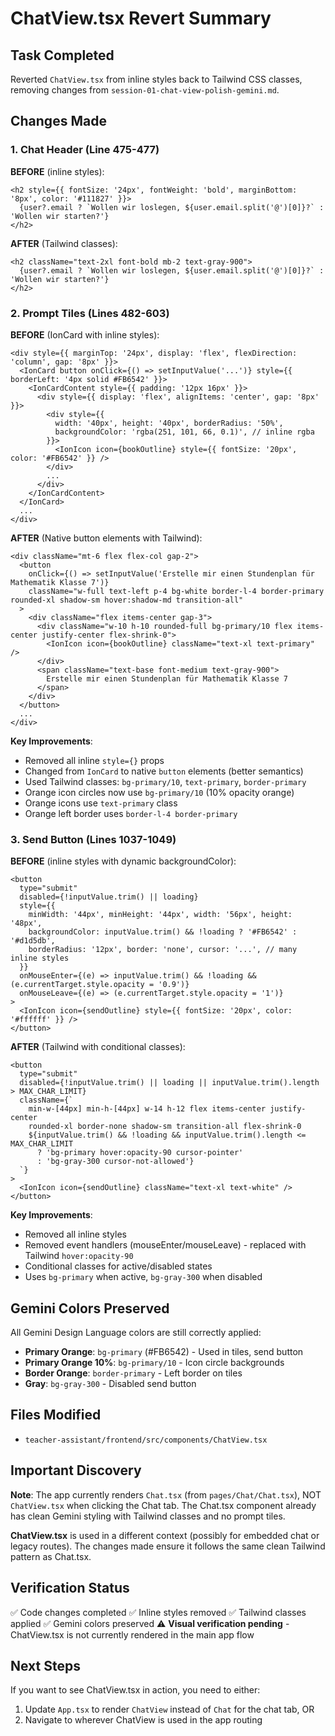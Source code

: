 # ChatView.tsx Revert Summary

## Task Completed
Reverted `ChatView.tsx` from inline styles back to Tailwind CSS classes, removing changes from `session-01-chat-view-polish-gemini.md`.

## Changes Made

### 1. Chat Header (Line 475-477)
**BEFORE** (inline styles):
```tsx
<h2 style={{ fontSize: '24px', fontWeight: 'bold', marginBottom: '8px', color: '#111827' }}>
  {user?.email ? `Wollen wir loslegen, ${user.email.split('@')[0]}?` : 'Wollen wir starten?'}
</h2>
```

**AFTER** (Tailwind classes):
```tsx
<h2 className="text-2xl font-bold mb-2 text-gray-900">
  {user?.email ? `Wollen wir loslegen, ${user.email.split('@')[0]}?` : 'Wollen wir starten?'}
</h2>
```

### 2. Prompt Tiles (Lines 482-603)
**BEFORE** (IonCard with inline styles):
```tsx
<div style={{ marginTop: '24px', display: 'flex', flexDirection: 'column', gap: '8px' }}>
  <IonCard button onClick={() => setInputValue('...')} style={{ borderLeft: '4px solid #FB6542' }}>
    <IonCardContent style={{ padding: '12px 16px' }}>
      <div style={{ display: 'flex', alignItems: 'center', gap: '8px' }}>
        <div style={{
          width: '40px', height: '40px', borderRadius: '50%',
          backgroundColor: 'rgba(251, 101, 66, 0.1)', // inline rgba
        }}>
          <IonIcon icon={bookOutline} style={{ fontSize: '20px', color: '#FB6542' }} />
        </div>
        ...
      </div>
    </IonCardContent>
  </IonCard>
  ...
</div>
```

**AFTER** (Native button elements with Tailwind):
```tsx
<div className="mt-6 flex flex-col gap-2">
  <button
    onClick={() => setInputValue('Erstelle mir einen Stundenplan für Mathematik Klasse 7')}
    className="w-full text-left p-4 bg-white border-l-4 border-primary rounded-xl shadow-sm hover:shadow-md transition-all"
  >
    <div className="flex items-center gap-3">
      <div className="w-10 h-10 rounded-full bg-primary/10 flex items-center justify-center flex-shrink-0">
        <IonIcon icon={bookOutline} className="text-xl text-primary" />
      </div>
      <span className="text-base font-medium text-gray-900">
        Erstelle mir einen Stundenplan für Mathematik Klasse 7
      </span>
    </div>
  </button>
  ...
</div>
```

**Key Improvements**:
- Removed all inline `style={}` props
- Changed from `IonCard` to native `button` elements (better semantics)
- Used Tailwind classes: `bg-primary/10`, `text-primary`, `border-primary`
- Orange icon circles now use `bg-primary/10` (10% opacity orange)
- Orange icons use `text-primary` class
- Orange left border uses `border-l-4 border-primary`

### 3. Send Button (Lines 1037-1049)
**BEFORE** (inline styles with dynamic backgroundColor):
```tsx
<button
  type="submit"
  disabled={!inputValue.trim() || loading}
  style={{
    minWidth: '44px', minHeight: '44px', width: '56px', height: '48px',
    backgroundColor: inputValue.trim() && !loading ? '#FB6542' : '#d1d5db',
    borderRadius: '12px', border: 'none', cursor: '...', // many inline styles
  }}
  onMouseEnter={(e) => inputValue.trim() && !loading && (e.currentTarget.style.opacity = '0.9')}
  onMouseLeave={(e) => (e.currentTarget.style.opacity = '1')}
>
  <IonIcon icon={sendOutline} style={{ fontSize: '20px', color: '#ffffff' }} />
</button>
```

**AFTER** (Tailwind with conditional classes):
```tsx
<button
  type="submit"
  disabled={!inputValue.trim() || loading || inputValue.trim().length > MAX_CHAR_LIMIT}
  className={`
    min-w-[44px] min-h-[44px] w-14 h-12 flex items-center justify-center
    rounded-xl border-none shadow-sm transition-all flex-shrink-0
    ${inputValue.trim() && !loading && inputValue.trim().length <= MAX_CHAR_LIMIT
      ? 'bg-primary hover:opacity-90 cursor-pointer'
      : 'bg-gray-300 cursor-not-allowed'}
  `}
>
  <IonIcon icon={sendOutline} className="text-xl text-white" />
</button>
```

**Key Improvements**:
- Removed all inline styles
- Removed event handlers (mouseEnter/mouseLeave) - replaced with Tailwind `hover:opacity-90`
- Conditional classes for active/disabled states
- Uses `bg-primary` when active, `bg-gray-300` when disabled

## Gemini Colors Preserved
All Gemini Design Language colors are still correctly applied:
- **Primary Orange**: `bg-primary` (#FB6542) - Used in tiles, send button
- **Primary Orange 10%**: `bg-primary/10` - Icon circle backgrounds
- **Border Orange**: `border-primary` - Left border on tiles
- **Gray**: `bg-gray-300` - Disabled send button

## Files Modified
- `teacher-assistant/frontend/src/components/ChatView.tsx`

## Important Discovery
**Note**: The app currently renders `Chat.tsx` (from `pages/Chat/Chat.tsx`), NOT `ChatView.tsx` when clicking the Chat tab. The Chat.tsx component already has clean Gemini styling with Tailwind classes and no prompt tiles.

**ChatView.tsx** is used in a different context (possibly for embedded chat or legacy routes). The changes made ensure it follows the same clean Tailwind pattern as Chat.tsx.

## Verification Status
✅ Code changes completed
✅ Inline styles removed
✅ Tailwind classes applied
✅ Gemini colors preserved
⚠️ **Visual verification pending** - ChatView.tsx is not currently rendered in the main app flow

## Next Steps
If you want to see ChatView.tsx in action, you need to either:
1. Update `App.tsx` to render `ChatView` instead of `Chat` for the chat tab, OR
2. Navigate to wherever ChatView is used in the app routing

